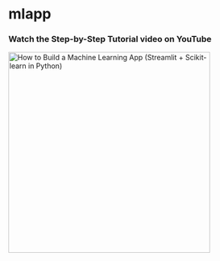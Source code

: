 # mlapp

### Watch the Step-by-Step Tutorial video on YouTube

<a href="https://youtu.be/eT3JMZagMnE"><img src="http://img.youtube.com/vi/eT3JMZagMnE/0.jpg" alt="How to Build a Machine Learning App (Streamlit + Scikit-learn in Python)" title="How to Build a Machine Learning App (Streamlit + Scikit-learn in Python)" width="400" /></a>

<div class="g-ytsubscribe" data-channelid="UCV8e2g4IWQqK71bbzGDEI4Q" data-layout="full" data-count="default"></div>
